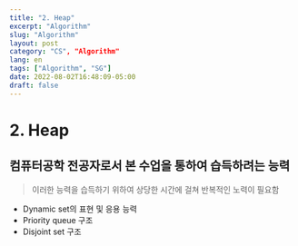 ```yaml
---
title: "2. Heap"
excerpt: "Algorithm"
slug: "Algorithm"
layout: post
category: "CS", "Algorithm"
lang: en
tags: ["Algorithm", "SG"]
date: 2022-08-02T16:48:09-05:00
draft: false
---
```


# 2. Heap

## 컴퓨터공학 전공자로서 본 수업을 통하여 습득하려는 능력

> 이러한 능력을 습득하기 위하여 상당한 시간에 걸쳐 반복적인 노력이 필요함

- Dynamic set의 표현 및 응용 능력
- Priority queue 구조
- Disjoint set 구조
